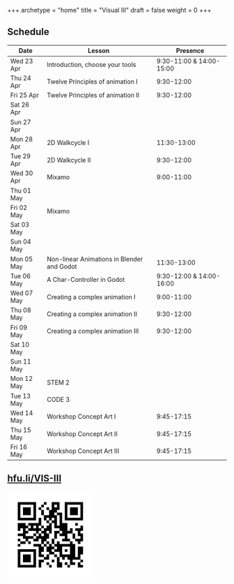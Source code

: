 +++
archetype = "home"
title = "Visual III"
draft = false
weight = 0
+++


## Schedule


| Date       | Lesson                                   | Presence                     |
|------------|------------------------------------------|------------------------------|
| Wed 23 Apr | Introduction, choose your tools          | 9:30-11:00 & 14:00-15:00     |
| Thu 24 Apr | Twelve Principles of animation I         | 9:30-12:00                   |
| Fri 25 Apr | Twelve Principles of animation II        | 9:30-12:00                   |
| Sat 26 Apr |                                          |                              |
| Sun 27 Apr |                                          |                              |
| Mon 28 Apr | 2D Walkcycle I                           | 11:30-13:00                  |
| Tue 29 Apr | 2D Walkcycle II                          | 9:30-12:00                   |
| Wed 30 Apr | Mixamo                                   | 9:00-11:00                   |
| Thu 01 May |                                          |                              |
| Fri 02 May | Mixamo                                   |                              |
| Sat 03 May |                                          |                              |
| Sun 04 May |                                          |                              |
| Mon 05 May | Non-linear Animations in Blender and Godot | 11:30-13:00                |
| Tue 06 May | A Char-Controller in Godot               | 9:30-12:00 & 14:00-16:00     |
| Wed 07 May | Creating a complex animation I           | 9:00-11:00                   |
| Thu 08 May | Creating a complex animation II          | 9:30-12:00                   |
| Fri 09 May | Creating a complex animation III         | 9:30-12:00                   |
| Sat 10 May |                                          |                              |
| Sun 11 May |                                          |                              |
| Mon 12 May | STEM 2                                   |                              |
| Tue 13 May | CODE 3                                   |                              |
| Wed 14 May | Workshop Concept Art I                  | 9:45-17:15                   |
| Thu 15 May | Workshop Concept Art II                 | 9:45-17:15                   |
| Fri 16 May | Workshop Concept Art III                | 9:45-17:15                   |



## [hfu.li/VIS-III](https://hfu.li/VIS-III)

![QR-Code](./QR-Code-VIS-III.svg)

